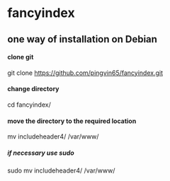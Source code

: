 # fancyindex
## one way of installation on Debian
#### clone git
git clone https://github.com/pingvin65/fancyindex.git
#### change directory
cd fancyindex/
#### move the directory to the required location
mv includeheader4/ /var/www/
##### if necessary use sudo
sudo mv includeheader4/ /var/www/
###

